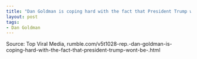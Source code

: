 ```yaml
---
title: "Dan Goldman is coping hard with the fact that President Trump won't be thrown in prison"
layout: post
tags:
- Dan Goldman
---
```


<script>!function(r,u,m,b,l,e){r._Rumble=b,r[b]||(r[b]=function(){(r[b]._=r[b]._||[]).push(arguments);if(r[b]._.length==1){l=u.createElement(m),e=u.getElementsByTagName(m)[0],l.async=1,l.src="https://rumble.com/embedJS/u17acb"+(arguments[1].video?'.'+arguments[1].video:'')+"/?url="+encodeURIComponent(location.href)+"&args="+encodeURIComponent(JSON.stringify([].slice.apply(arguments))),e.parentNode.insertBefore(l,e)}})}(window, document, "script", "Rumble");</script>

<div id="rumble_v5qruzw"></div>
<script>
    Rumble("play", {"video":"v5qruzw","div":"rumble_v5qruzw"});
</script>

Source: Top Viral Media, rumble.com/v5t1028-rep.-dan-goldman-is-coping-hard-with-the-fact-that-president-trump-wont-be-.html
